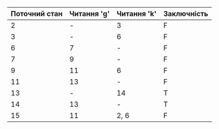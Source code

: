 | Поточний стан | Читання 'g' | Читання 'k' | Заключність |
|---------------|-------------|-------------|-------------|
| 2             | -           | 3           | F         |
| 3             | -           | 6           | F         |
| 6             | 7           | -           | F         |
| 7             | 9           | -           | F         |
| 9             | 11          | 6           | F         |
| 11            | 13          | -           | F         |
| 13            | -           | 14         | T          |
| 14            | 13          | -           | T          |
| 15            | 11          | 2, 6        | F         |
